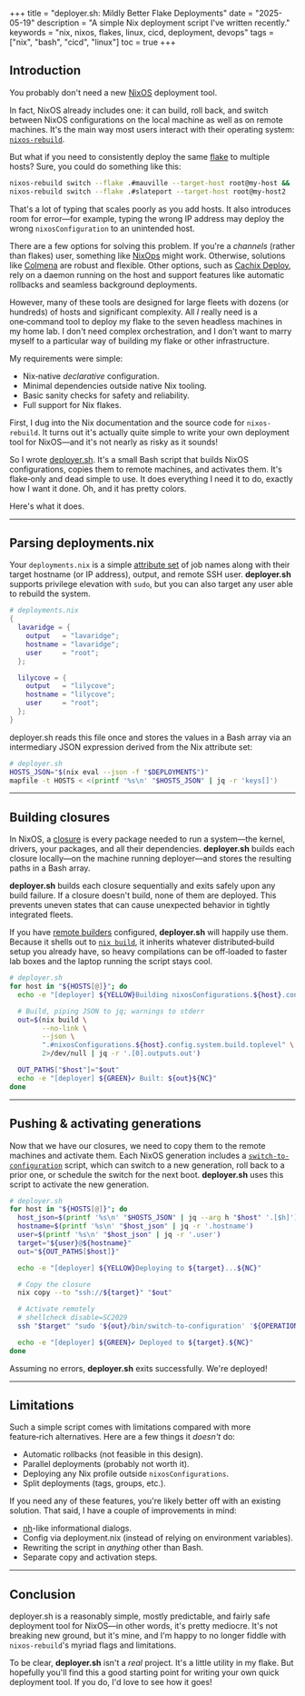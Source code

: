 +++
title = "deployer.sh: Mildly Better Flake Deployments"
date = "2025-05-19"
description = "A simple Nix deployment script I've written recently."
keywords = "nix, nixos, flakes, linux, cicd, deployment, devops"
tags = ["nix", "bash", "cicd", "linux"]
toc = true
+++

## Introduction

You probably don't need a new [NixOS](https://nixos.org/) deployment tool.

In fact, NixOS already includes one: it can build, roll back, and switch between NixOS configurations on the local machine as well as on remote machines. It's the main way most users interact with their operating system: [`nixos-rebuild`](https://nixos.org/manual/nixos/stable/#sec-nixos-rebuild).

But what if you need to consistently deploy the same [flake](https://nixos.wiki/wiki/Flakes) to multiple hosts? Sure, you could do something like this:

```bash
nixos-rebuild switch --flake .#mauville --target-host root@my-host &&
nixos-rebuild switch --flake .#slateport --target-host root@my-host2
```

That's a lot of typing that scales poorly as you add hosts. It also introduces room for error—for example, typing the wrong IP address may deploy the wrong `nixosConfiguration` to an unintended host.

There are a few options for solving this problem. If you're a _channels_ (rather than flakes) user, something like [NixOps](https://github.com/NixOS/nixops) might work. Otherwise, solutions like [Colmena](https://github.com/colmena/colmena) are robust and flexible. Other options, such as [Cachix Deploy](https://docs.cachix.org/deploy), rely on a daemon running on the host and support features like automatic rollbacks and seamless background deployments.

However, many of these tools are designed for large fleets with dozens (or hundreds) of hosts and significant complexity. All _I_ really need is a one‑command tool to deploy my flake to the seven headless machines in my home lab. I don't need complex orchestration, and I don't want to marry myself to a particular way of building my flake or other infrastructure.

My requirements were simple:

- Nix‑native _declarative_ configuration.
- Minimal dependencies outside native Nix tooling.
- Basic sanity checks for safety and reliability.
- Full support for Nix flakes.

First, I dug into the Nix documentation and the source code for `nixos-rebuild`. It turns out it's actually quite simple to write your own deployment tool for NixOS—and it's not nearly as risky as it sounds!

So I wrote [deployer.sh](https://github.com/alyraffauf/nixcfg/blob/master/utils/deployer.sh). It's a small Bash script that builds NixOS configurations, copies them to remote machines, and activates them. It's flake‑only and dead simple to use. It does everything I need it to do, exactly how I want it done. Oh, and it has pretty colors.

Here's what it does.

---

## Parsing deployments.nix

Your `deployments.nix` is a simple [attribute set](https://nixos.org/manual/nix/stable/language/attributes) of job names along with their target hostname (or IP address), output, and remote SSH user. **deployer.sh** supports privilege elevation with `sudo`, but you can also target any user able to rebuild the system.

```nix
# deployments.nix
{
  lavaridge = {
    output   = "lavaridge";
    hostname = "lavaridge";
    user     = "root";
  };

  lilycove = {
    output   = "lilycove";
    hostname = "lilycove";
    user     = "root";
  };
}
```

deployer.sh reads this file once and stores the values in a Bash array via an intermediary JSON expression derived from the Nix attribute set:

```bash
# deployer.sh
HOSTS_JSON="$(nix eval --json -f "$DEPLOYMENTS")"
mapfile -t HOSTS < <(printf '%s\n' "$HOSTS_JSON" | jq -r 'keys[]')
```

---

## Building closures

In NixOS, a [closure](https://zero-to-nix.com/concepts/closures/) is every package needed to run a system—the kernel, drivers, your packages, and all their dependencies. **deployer.sh** builds each closure locally—on the machine running deployer—and stores the resulting paths in a Bash array.

**deployer.sh** builds each closure sequentially and exits safely upon any build failure. If a closure doesn't build, none of them are deployed. This prevents uneven states that can cause unexpected behavior in tightly integrated fleets.

If you have [remote builders](https://nixos.org/manual/nix/stable/advanced-topics/distributed-builds) configured, **deployer.sh** will happily use them. Because it shells out to [`nix build`](https://nixos.org/manual/nix/stable/command-ref/new-cli/nix3-build), it inherits whatever distributed‑build setup you already have, so heavy compilations can be off‑loaded to faster lab boxes and the laptop running the script stays cool.

```bash
# deployer.sh
for host in "${HOSTS[@]}"; do
  echo -e "[deployer] ${YELLOW}Building nixosConfigurations.${host}.config.system.build.toplevel...${NC}"

  # Build, piping JSON to jq; warnings to stderr
  out=$(nix build \
        --no-link \
        --json \
        ".#nixosConfigurations.${host}.config.system.build.toplevel" \
        2>/dev/null | jq -r '.[0].outputs.out')

  OUT_PATHS["$host"]="$out"
  echo -e "[deployer] ${GREEN}✔ Built: ${out}${NC}"
done
```

---

## Pushing & activating generations

Now that we have our closures, we need to copy them to the remote machines and activate them. Each NixOS generation includes a [`switch-to-configuration`](https://nixos.org/manual/nixos/stable/#sec-switch-to-configuration) script, which can switch to a new generation, roll back to a prior one, or schedule the switch for the next boot. **deployer.sh** uses this script to activate the new generation.

```bash
# deployer.sh
for host in "${HOSTS[@]}"; do
  host_json=$(printf '%s\n' "$HOSTS_JSON" | jq --arg h "$host" '.[$h]')
  hostname=$(printf '%s\n' "$host_json" | jq -r '.hostname')
  user=$(printf '%s\n' "$host_json" | jq -r '.user')
  target="${user}@${hostname}"
  out="${OUT_PATHS[$host]}"

  echo -e "[deployer] ${YELLOW}Deploying to ${target}...${NC}"

  # Copy the closure
  nix copy --to "ssh://${target}" "$out"

  # Activate remotely
  # shellcheck disable=SC2029
  ssh "$target" "sudo '${out}/bin/switch-to-configuration' '${OPERATION}'"

  echo -e "[deployer] ${GREEN}✔ Deployed to ${target}.${NC}"
done
```

Assuming no errors, **deployer.sh** exits successfully. We're deployed!

---

## Limitations

Such a simple script comes with limitations compared with more feature‑rich alternatives. Here are a few things it _doesn't_ do:

- Automatic rollbacks (not feasible in this design).
- Parallel deployments (probably not worth it).
- Deploying any Nix profile outside `nixosConfigurations`.
- Split deployments (tags, groups, etc.).

If you need any of these features, you're likely better off with an existing solution. That said, I have a couple of improvements in mind:

- [nh](https://github.com/nix-community/nh)-like informational dialogs.
- Config via deployment.nix (instead of relying on environment variables).
- Rewriting the script in _anything_ other than Bash.
- Separate copy and activation steps.

---

## Conclusion

deployer.sh is a reasonably simple, mostly predictable, and fairly safe deployment tool for NixOS—in other words, it's pretty mediocre. It's not breaking new ground, but it's mine, and I'm happy to no longer fiddle with `nixos-rebuild`'s myriad flags and limitations.

To be clear, **deployer.sh** isn't a _real_ project. It's a little utility in my flake. But hopefully you'll find this a good starting point for writing your own quick deployment tool. If you do, I'd love to see how it goes!
